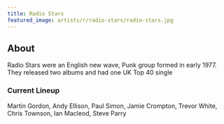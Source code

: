```yaml
---
title: Radio Stars
featured_image: artists/r/radio-stars/radio-stars.jpg
---
```

## About

Radio Stars were an English new wave, Punk group formed in early 1977. They released two albums and had one UK Top 40 single

### Current Lineup

Martin Gordon, Andy Ellison, Paul Simon, Jamie Crompton, Trevor White, Chris Townson, Ian Macleod, Steve Parry

